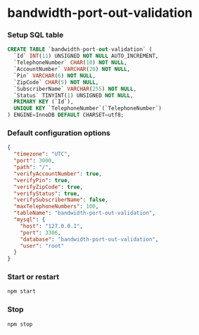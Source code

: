 # bandwidth-port-out-validation

### Setup SQL table

```sql
CREATE TABLE `bandwidth-port-out-validation` (
  `Id` INT(11) UNSIGNED NOT NULL AUTO_INCREMENT,
  `TelephoneNumber` CHAR(10) NOT NULL,
  `AccountNumber` VARCHAR(20) NOT NULL,
  `Pin` VARCHAR(6) NOT NULL,
  `ZipCode` CHAR(5) NOT NULL,
  `SubscriberName` VARCHAR(255) NOT NULL,
  `Status` TINYINT(1) UNSIGNED NOT NULL,
  PRIMARY KEY (`Id`),
  UNIQUE KEY `TelephoneNumber`(`TelephoneNumber`)
) ENGINE=InnoDB DEFAULT CHARSET=utf8;
```

### Default configuration options

```json
{
  "timezone": "UTC",
  "port": 3000,
  "path": "/",
  "verifyAccountNumber": true,
  "verifyPin": true,
  "verifyZipCode": true,
  "verifyStatus": true,
  "verifySubscriberName": false,
  "maxTelephoneNumbers": 100,
  "tableName": "bandwidth-port-out-validation",
  "mysql": {
    "host": "127.0.0.1",
    "port": 3306,
    "database": "bandwidth-port-out-validation",
    "user": "root"
  }
}
```

### Start or restart

```bash
npm start
```

### Stop

```bash
npm stop
```

